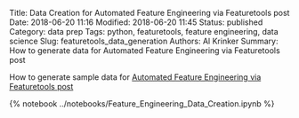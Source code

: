  Title: Data Creation for Automated Feature Engineering via Featuretools post
Date: 2018-06-20 11:16
Modified: 2018-06-20 11:45
Status: published
Category: data prep
Tags: python, featuretools, feature engineering, data science
Slug: featuretools_data_generation
Authors: Al Krinker
Summary: How to generate data for Automated Feature Engineering via Featuretools post


How to generate sample data for [Automated Feature Engineering via Featuretools post](Automated_Feature_Engineering_via_Featuretools.md)

{% notebook ../notebooks/Feature_Engineering_Data_Creation.ipynb %}